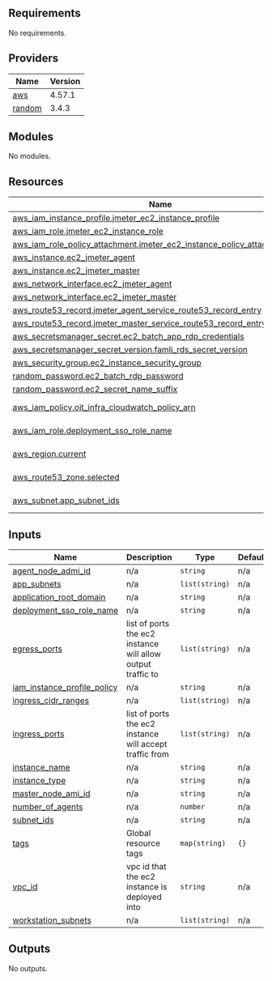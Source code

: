 <!-- BEGIN_AUTOMATED_TF_DOCS_BLOCK -->
## Requirements

No requirements.

## Providers

| Name | Version |
|------|---------|
| <a name="provider_aws"></a> [aws](#provider\_aws) | 4.57.1 |
| <a name="provider_random"></a> [random](#provider\_random) | 3.4.3 |

## Modules

No modules.

## Resources

| Name | Type |
|------|------|
| [aws_iam_instance_profile.jmeter_ec2_instance_profile](https://registry.terraform.io/providers/hashicorp/aws/latest/docs/resources/iam_instance_profile) | resource |
| [aws_iam_role.jmeter_ec2_instance_role](https://registry.terraform.io/providers/hashicorp/aws/latest/docs/resources/iam_role) | resource |
| [aws_iam_role_policy_attachment.jmeter_ec2_instance_policy_attachment_two](https://registry.terraform.io/providers/hashicorp/aws/latest/docs/resources/iam_role_policy_attachment) | resource |
| [aws_instance.ec2_jmeter_agent](https://registry.terraform.io/providers/hashicorp/aws/latest/docs/resources/instance) | resource |
| [aws_instance.ec2_jmeter_master](https://registry.terraform.io/providers/hashicorp/aws/latest/docs/resources/instance) | resource |
| [aws_network_interface.ec2_jmeter_agent](https://registry.terraform.io/providers/hashicorp/aws/latest/docs/resources/network_interface) | resource |
| [aws_network_interface.ec2_jmeter_master](https://registry.terraform.io/providers/hashicorp/aws/latest/docs/resources/network_interface) | resource |
| [aws_route53_record.jmeter_agent_service_route53_record_entry](https://registry.terraform.io/providers/hashicorp/aws/latest/docs/resources/route53_record) | resource |
| [aws_route53_record.jmeter_master_service_route53_record_entry](https://registry.terraform.io/providers/hashicorp/aws/latest/docs/resources/route53_record) | resource |
| [aws_secretsmanager_secret.ec2_batch_app_rdp_credentials](https://registry.terraform.io/providers/hashicorp/aws/latest/docs/resources/secretsmanager_secret) | resource |
| [aws_secretsmanager_secret_version.famli_rds_secret_version](https://registry.terraform.io/providers/hashicorp/aws/latest/docs/resources/secretsmanager_secret_version) | resource |
| [aws_security_group.ec2_instance_security_group](https://registry.terraform.io/providers/hashicorp/aws/latest/docs/resources/security_group) | resource |
| [random_password.ec2_batch_rdp_password](https://registry.terraform.io/providers/hashicorp/random/latest/docs/resources/password) | resource |
| [random_password.ec2_secret_name_suffix](https://registry.terraform.io/providers/hashicorp/random/latest/docs/resources/password) | resource |
| [aws_iam_policy.oit_infra_cloudwatch_policy_arn](https://registry.terraform.io/providers/hashicorp/aws/latest/docs/data-sources/iam_policy) | data source |
| [aws_iam_role.deployment_sso_role_name](https://registry.terraform.io/providers/hashicorp/aws/latest/docs/data-sources/iam_role) | data source |
| [aws_region.current](https://registry.terraform.io/providers/hashicorp/aws/latest/docs/data-sources/region) | data source |
| [aws_route53_zone.selected](https://registry.terraform.io/providers/hashicorp/aws/latest/docs/data-sources/route53_zone) | data source |
| [aws_subnet.app_subnet_ids](https://registry.terraform.io/providers/hashicorp/aws/latest/docs/data-sources/subnet) | data source |

## Inputs

| Name | Description | Type | Default | Required |
|------|-------------|------|---------|:--------:|
| <a name="input_agent_node_admi_id"></a> [agent\_node\_admi\_id](#input\_agent\_node\_admi\_id) | n/a | `string` | n/a | yes |
| <a name="input_app_subnets"></a> [app\_subnets](#input\_app\_subnets) | n/a | `list(string)` | n/a | yes |
| <a name="input_application_root_domain"></a> [application\_root\_domain](#input\_application\_root\_domain) | n/a | `string` | n/a | yes |
| <a name="input_deployment_sso_role_name"></a> [deployment\_sso\_role\_name](#input\_deployment\_sso\_role\_name) | n/a | `string` | n/a | yes |
| <a name="input_egress_ports"></a> [egress\_ports](#input\_egress\_ports) | list of ports the ec2 instance will allow output traffic to | `list(string)` | n/a | yes |
| <a name="input_iam_instance_profile_policy"></a> [iam\_instance\_profile\_policy](#input\_iam\_instance\_profile\_policy) | n/a | `string` | n/a | yes |
| <a name="input_ingress_cidr_ranges"></a> [ingress\_cidr\_ranges](#input\_ingress\_cidr\_ranges) | n/a | `list(string)` | n/a | yes |
| <a name="input_ingress_ports"></a> [ingress\_ports](#input\_ingress\_ports) | list of ports the ec2 instance will accept traffic from | `list(string)` | n/a | yes |
| <a name="input_instance_name"></a> [instance\_name](#input\_instance\_name) | n/a | `string` | n/a | yes |
| <a name="input_instance_type"></a> [instance\_type](#input\_instance\_type) | n/a | `string` | n/a | yes |
| <a name="input_master_node_ami_id"></a> [master\_node\_ami\_id](#input\_master\_node\_ami\_id) | n/a | `string` | n/a | yes |
| <a name="input_number_of_agents"></a> [number\_of\_agents](#input\_number\_of\_agents) | n/a | `number` | n/a | yes |
| <a name="input_subnet_ids"></a> [subnet\_ids](#input\_subnet\_ids) | n/a | `string` | n/a | yes |
| <a name="input_tags"></a> [tags](#input\_tags) | Global resource tags | `map(string)` | `{}` | no |
| <a name="input_vpc_id"></a> [vpc\_id](#input\_vpc\_id) | vpc id that the ec2 instance is deployed into | `string` | n/a | yes |
| <a name="input_workstation_subnets"></a> [workstation\_subnets](#input\_workstation\_subnets) | n/a | `list(string)` | n/a | yes |

## Outputs

No outputs.
<!-- END_AUTOMATED_TF_DOCS_BLOCK -->
